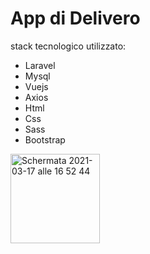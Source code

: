 <h1>App di Delivero</h1>
  <p>stack tecnologico utilizzato:</p>
  <ul>
    <li>Laravel</li>
    <li>Mysql</li>
    <li>Vuejs</li>
    <li>Axios</li>
    <li>Html</li>
    <li>Css</li>
    <li>Sass</li>
    <li>Bootstrap</li>
  </ul>
   
   
  <img width="143" alt="Schermata 2021-03-17 alle 16 52 44" src="https://user-images.githubusercontent.com/45883138/111501449-4b415c80-8745-11eb-8126-10fb73d29d6e.png">


